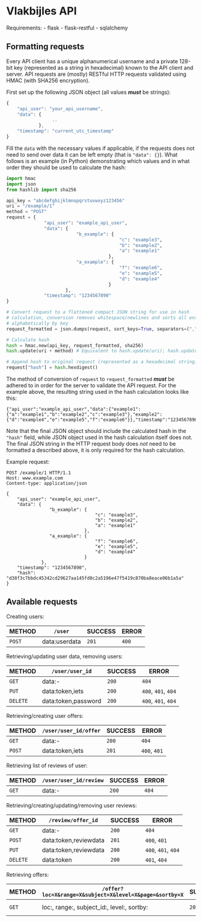 Vlakbijles API
===================
Requirements:
    - flask
    - flask-restful
    - sqlalchemy

Formatting requests
-------------------
Every API client has a unique alphanumerical username and a private 128-bit key
(represented as a string in hexadecimal) known to the API client and server.
API requests are (mostly) RESTful HTTP requests validated using HMAC (with
SHA256 encryption).

First set up the following JSON object (all values **_must_** be strings):
```javascript
{
    "api_user": "your_api_username",
    "data": {
			     ..
			},
    "timestamp": "current_utc_timestamp"
}
```
Fill the `data`  with the necessary values if applicable, if the requests does
not need to send over data it can be left empty (that is `"data": {}`). What
follows is an example (in Python) demonstrating which values and in what order
they should be used to calculate the hash:

```python
import hmac
import json
from hashlib import sha256

api_key = "abcdefghijklmnopqrstuvwxyz123456"
uri = "/example/1"
method = "POST"
request = {
              "api_user": "example_api_user",
              "data": {
	                      "b_example": {
		                                  "c": "example3",
                                          "b": "example2",
                                          "a": "example1"
                                      },
                          "a_example": {
                                          "f": "example6",
                                          "e": "example5",
                                          "d": "example4"
                                      }
                      },
              "timestamp": "1234567890"
}

# Convert request to a flattened compact JSON string for use in hash
# calculation, conversion removes whitespace/newlines and sorts all entries
# alphabetically by key
request_formatted = json.dumps(request, sort_keys=True, separators=(",", ":"))

# Calculate hash
hash = hmac.new(api_key, request_formatted, sha256)
hash.update(uri + method) # Equivalent to hash.update(uri); hash.update(method)

# Append hash to original request (represented as a hexadecimal string)
request["hash"] = hash.hexdigest()
```

The method of conversion of `request` to `request_formatted` **_must_** be
adhered to in order for the server to validate the API request. For the example
above, the resulting string used in the hash calculation looks like this:

```
{"api_user":"example_api_user","data":{"example1":{"a":"example1","b":"example2","c":"example3"},"example2":{"d":"example4","e":"example5","f":"example6"}},"timestamp":"1234567890"}
```

Note that the final JSON object should include the calculated hash in the
`"hash"` field, while JSON object used in the hash calculation itself does not.
The final JSON string in the HTTP request body does _not_ need to be formatted
a described above, it is only required for the hash calculation.

Example request:

```
POST /example/1 HTTP/1.1
Host: www.example.com
Content-type: application/json

{
	"api_user": "example_api_user",
    "data": {
		        "b_example": {
                                 "c": "example3",
                                 "b": "example2",
                                 "a": "example1"
                             },
                "a_example": {
                                 "f": "example6",
                                 "e": "example5",
                                 "d": "example4"
                             }
             },
	"timestamp": "1234567890",
	"hash": "d38f3c7bbdc45342cd29627aa145fd0c2a5196e47f5419c870ba8eace06b1a5a"
}
```

Available requests
-------------------
Creating users:

|METHOD   |`/user`|SUCCESS|ERROR|
|---------|-------|-------|-----|
|`POST`   |data:userdata|`201`|`400`|

Retrieving/updating user data, removing users:

|METHOD   |`/user/user_id`|SUCCESS|ERROR|
|---------|---------------|-------|-----|
|`GET`    |data:-|`200`|`404`|
|`PUT`    |data:token,iets|`200`|`400`, `401`, `404`|
|`DELETE` |data:token,password|`200`|`400`, `401`, `404`|

Retrieving/creating user offers:

|METHOD   |`/user/user_id/offer`|SUCCESS|ERROR|
|---------|---------------------|-------|-----|
|`GET`    |data:-|`200`|`404`|
|`POST`   |data:token,iets|`201`|`400`, `401`|

Retrieving list of reviews of user:

|METHOD   |`/user/user_id/review`|SUCCESS|ERROR|
|---------|----------------------|-------|-----|
|`GET`    |data:-|`200`|`404`|

Retrieving/creating/updating/removing user reviews:

|METHOD   |`/review/offer_id`|SUCCESS|ERROR|
|---------|------------------|-------|-----|
|`GET`    |data:-|`200`|`404`|
|`POST`   |data:token,reviewdata|`201`|`400`, `401`|
|`PUT`    |data:token,reviewdata|`200`|`400`, `401`, `404`|
|`DELETE` |data:token|`200`|`401`, `404`|

Retrieving offers:

|METHOD   |`/offer?loc=X&range=X&subject=X&level=X&page=&sortby=X`|SUCCESS|ERROR|
|---------|-------------------------------------------------------|-------|-----|
|`GET`    |loc:, range:, subject_id:, level:, sortby:|`200`|`204`, `400`|
